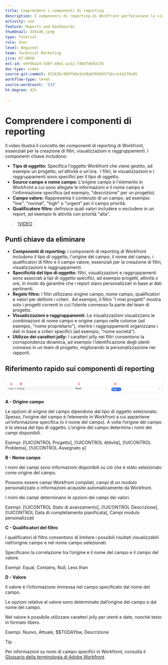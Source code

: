 ```yaml
---
title: Comprendere i componenti di reporting
description: I componenti di reporting di Workfront perfezionano la visualizzazione dei dati con filtri basati su oggetti, viste dinamiche, raggruppamenti strutturati e funzionalità con caratteri jolly per ottenere informazioni personalizzate.
activity: use
feature: Reports and Dashboards
thumbnail: 335146.jpeg
type: Tutorial
role: User
level: Beginner
team: Technical Marketing
jira: KT-8850
exl-id: e9f9ba24-540f-49e1-ac52-740df489317b
doc-type: video
source-git-commit: 83382bc990fb6e3e39a8f858d3710cce14179a95
workflow-type: tm+mt
source-wordcount: '533'
ht-degree: 42%

---
```


# Comprendere i componenti di reporting

Il video illustra il concetto dei componenti di reporting di Workfront, essenziali per la creazione di filtri, visualizzazioni e raggruppamenti. I componenti chiave includono:

* **Tipo di oggetto:** Specifica l&#39;oggetto Workfront che viene gestito, ad esempio un progetto, un&#39;attività o un&#39;ora. &#x200B; I filtri, le visualizzazioni e i raggruppamenti sono specifici per il tipo di oggetto. &#x200B;
* **Source campo e nome campo:** L&#39;origine campo è l&#39;elemento in Workfront a cui sono allegate le informazioni e il nome campo è l&#39;informazione specifica (ad esempio, &quot;descrizione&quot; per un progetto). &#x200B;
* **Campo valore:** Rappresenta il contenuto di un campo, ad esempio &quot;low&quot;, &quot;normal&quot;, &quot;high&quot; o &quot;urgent&quot; per il campo priorità. &#x200B;
* **Qualificatore filtro:** definisce quali valori includere o escludere in un report, ad esempio le attività con priorità &quot;alta&quot;. &#x200B;


>[!VIDEO](https://video.tv.adobe.com/v/335146/?quality=12&learn=on)

## Punti chiave da eliminare

* **Componenti di reporting:** i componenti di reporting di Workfront includono il tipo di oggetto, l&#39;origine del campo, il nome del campo, i qualificatori di filtro e il campo valore, essenziali per la creazione di filtri, visualizzazioni e raggruppamenti. &#x200B;
* **Specificità del tipo di oggetto:** filtri, visualizzazioni e raggruppamenti sono associati a tipi di oggetto specifici, ad esempio progetti, attività o ore, in modo da garantire che i report siano personalizzati in base ai dati pertinenti. &#x200B;
* **Regole filtro:** I filtri utilizzano origine campo, nome campo, qualificatori e valori per definire i criteri. &#x200B; Ad esempio, il filtro &quot;I miei progetti&quot; mostra solo i progetti correnti in cui l’utente connesso fa parte del team di progetto. &#x200B;
* **Visualizzazioni e raggruppamenti:** Le visualizzazioni visualizzano le combinazioni di nome campo e origine campo nelle colonne (ad esempio, &quot;nome proprietario&quot;), mentre i raggruppamenti organizzano i dati in base a criteri specifici (ad esempio, &quot;nome società&quot;). &#x200B;
* **Utilizzo dei caratteri jolly:** I caratteri jolly nei filtri consentono la corrispondenza dinamica, ad esempio l&#39;identificazione degli utenti connessi in un team di progetto, migliorando la personalizzazione nei rapporti. &#x200B;

## Riferimento rapido sui componenti di reporting

![Immagine della schermata per creare un filtro](assets/reporting-components-1.png)

**A - Origine campo**

Le opzioni di origine del campo dipendono dal tipo di oggetto selezionato. Spesso, l’origine del campo è l’elemento in Workfront a cui appartiene un’informazione specifica (o il nome del campo). A volte l’origine del campo è la stessa del tipo di oggetto.
L’origine del campo determina i nomi dei campi disponibili.

Esempi: [!UICONTROL Progetto], [!UICONTROL Attività], [!UICONTROL Problema], [!UICONTROL Assegnato a]

**B - Nome campo**

I nomi dei campi sono informazioni disponibili su ciò che è stato selezionato come origine del campo.

Possono essere campi Workfront compilati, campi di un modulo personalizzato o informazioni acquisite automaticamente da Workfront.

I nomi dei campi determinano le opzioni dei campi dei valori.

Esempi: [!UICONTROL Stato di avanzamento], [!UICONTROL Descrizione], [!UICONTROL Data di completamento pianificata], Campi modulo personalizzati

**C - Qualificatori del filtro**

I qualificatori di filtro consentono di limitare i possibili risultati visualizzabili nell’origine campo e nel nome campo selezionati.

Specificano la correlazione tra l’origine e il nome del campo e il campo del valore.

Esempi: Equal, Contains, Null, Less than

**D - Valore**

Il valore è l’informazione immessa nel campo specificato dal nome del campo.

Le opzioni relative al valore sono determinate dall’origine del campo e dal nome del campo.

Nel valore è possibile utilizzare caratteri jolly per utenti e date, nonché testo in formato libero.

Esempi: Nuovo, Attuale, $$TODAYbw, Descrizione

>[!TIP]
>
>Per informazioni su nomi di campo specifici in Workfront, consulta il [Glossario della terminologia di Adobe Workfront](https://experienceleague.adobe.com/docs/workfront/using/basics/workfront-terminology-glossary.html?lang=it).

